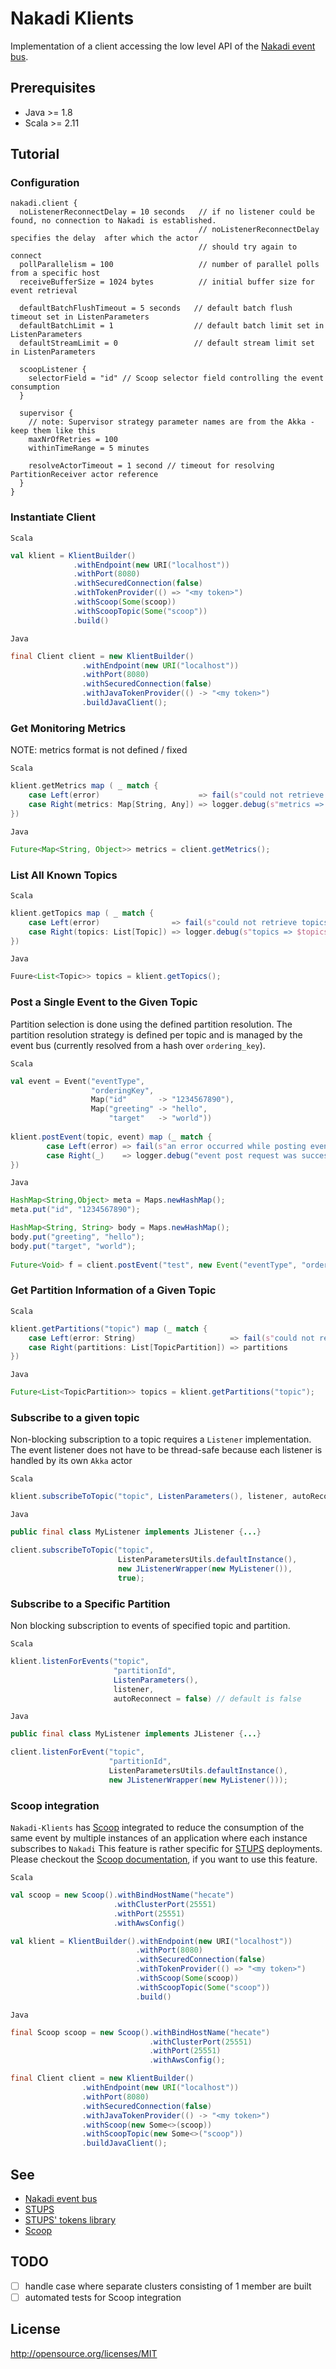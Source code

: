 Nakadi Klients
==============

Implementation of a client accessing the low level API of the [Nakadi event bus](https://github.com/zalando/nakadi).

## Prerequisites
- Java >= 1.8
- Scala >=  2.11


## Tutorial

### Configuration

```
nakadi.client {
  noListenerReconnectDelay = 10 seconds   // if no listener could be found, no connection to Nakadi is established.
                                          // noListenerReconnectDelay specifies the delay  after which the actor
                                          // should try again to connect
  pollParallelism = 100                   // number of parallel polls from a specific host
  receiveBufferSize = 1024 bytes          // initial buffer size for event retrieval

  defaultBatchFlushTimeout = 5 seconds   // default batch flush timeout set in ListenParameters
  defaultBatchLimit = 1                  // default batch limit set in ListenParameters
  defaultStreamLimit = 0                 // default stream limit set in ListenParameters

  scoopListener {
    selectorField = "id" // Scoop selector field controlling the event consumption
  }

  supervisor {
    // note: Supervisor strategy parameter names are from the Akka - keep them like this
    maxNrOfRetries = 100
    withinTimeRange = 5 minutes

    resolveActorTimeout = 1 second // timeout for resolving PartitionReceiver actor reference
  }
}
```


### Instantiate Client

`Scala`
```scala
val klient = KlientBuilder()
              .withEndpoint(new URI("localhost"))
              .withPort(8080)
              .withSecuredConnection(false)
              .withTokenProvider(() => "<my token>")
              .withScoop(Some(scoop))
              .withScoopTopic(Some("scoop"))
              .build()
```

`Java`
```Java
final Client client = new KlientBuilder()
                .withEndpoint(new URI("localhost"))
                .withPort(8080)
                .withSecuredConnection(false)
                .withJavaTokenProvider(() -> "<my token>")
                .buildJavaClient();
```

### Get Monitoring Metrics
NOTE: metrics format is not defined / fixed

`Scala`
```scala
klient.getMetrics map ( _ match {
    case Left(error)                      => fail(s"could not retrieve metrics: $error")
    case Right(metrics: Map[String, Any]) => logger.debug(s"metrics => $metrics") 
})
```

`Java`
```java
Future<Map<String, Object>> metrics = client.getMetrics();
```

### List All Known Topics

`Scala`
```scala
klient.getTopics map ( _ match {
    case Left(error)                => fail(s"could not retrieve topics: $error")
    case Right(topics: List[Topic]) => logger.debug(s"topics => $topics") 
})
```

`Java`
```java
Fuure<List<Topic>> topics = klient.getTopics();
```

### Post a Single Event to the Given Topic
Partition selection is done using the defined partition resolution. The partition resolution strategy is defined per 
topic and is managed by the event bus (currently resolved from a hash over `ordering_key`).

`Scala`
```scala
val event = Event("eventType",
                  "orderingKey",
                  Map("id"       -> "1234567890"),
                  Map("greeting" -> "hello",
                      "target"   -> "world"))
                       
klient.postEvent(topic, event) map (_ match {
        case Left(error) => fail(s"an error occurred while posting event to topic $topic")
        case Right(_)    => logger.debug("event post request was successful")
})
```

`Java`
```java
HashMap<String,Object> meta = Maps.newHashMap();
meta.put("id", "1234567890");

HashMap<String, String> body = Maps.newHashMap();
body.put("greeting", "hello");
body.put("target", "world");
 
Future<Void> f = client.postEvent("test", new Event("eventType", "orderingKey", meta, body);
```


### Get Partition Information of a Given Topic

`Scala`
```scala
klient.getPartitions("topic") map (_ match {
    case Left(error: String)                     => fail(s"could not retrieve partitions: $error")
    case Right(partitions: List[TopicPartition]) => partitions
})
```

`Java`
```java
Future<List<TopicPartition>> topics = klient.getPartitions("topic");
```

### Subscribe to a given topic
Non-blocking subscription to a topic requires a `Listener` implementation. The event listener does not have to be 
thread-safe because each listener is handled by its own `Akka` actor

`Scala`
```scala
klient.subscribeToTopic("topic", ListenParameters(), listener, autoReconnect = true) // autoReconnect default is true
```

`Java`
```java
public final class MyListener implements JListener {...}

client.subscribeToTopic("topic", 
                        ListenParametersUtils.defaultInstance(), 
                        new JListenerWrapper(new MyListener()), 
                        true);

```

### Subscribe to a Specific Partition
Non blocking subscription to events of specified topic and partition.

`Scala`
```scala
klient.listenForEvents("topic",
                       "partitionId",
                       ListenParameters(),
                       listener, 
                       autoReconnect = false) // default is false
```

`Java`
```java
public final class MyListener implements JListener {...}

client.listenForEvent("topic", 
                      "partitionId", 
                      ListenParametersUtils.defaultInstance(), 
                      new JListenerWrapper(new MyListener()));
```

### Scoop integration
`Nakadi-Klients` has [Scoop](https://github.com/zalando/scoop) integrated to reduce the consumption of the same event 
by multiple instances of an application where each instance subscribes to `Nakadi` This feature is rather specific for 
[STUPS](https://github.com/zalando-stups) deployments. Please checkout the 
[Scoop documentation](https://github.com/zalando/scoop), if you want to use this feature.

`Scala`
```scala
val scoop = new Scoop().withBindHostName("hecate")
                       .withClusterPort(25551)
                       .withPort(25551)
                       .withAwsConfig()

val klient = KlientBuilder().withEndpoint(new URI("localhost"))
                            .withPort(8080)
                            .withSecuredConnection(false)
                            .withTokenProvider(() => "<my token>")
                            .withScoop(Some(scoop))
                            .withScoopTopic(Some("scoop"))
                            .build()
```

`Java`
```java
final Scoop scoop = new Scoop().withBindHostName("hecate")
                               .withClusterPort(25551)
                               .withPort(25551)
                               .withAwsConfig();

final Client client = new KlientBuilder()
                .withEndpoint(new URI("localhost"))
                .withPort(8080)
                .withSecuredConnection(false)
                .withJavaTokenProvider(() -> "<my token>")
                .withScoop(new Some<>(scoop))
                .withScoopTopic(new Some<>("scoop"))
                .buildJavaClient();
```


## See
- [Nakadi event bus](https://github.com/zalando/nakadi)
- [STUPS](https://github.com/zalando-stups)
- [STUPS' tokens library](https://github.com/zalando-stups/tokens)
- [Scoop](https://github.com/zalando/scoop)

## TODO
- [ ] handle case where separate clusters consisting of 1 member are built
- [ ] automated tests for Scoop integration

## License
http://opensource.org/licenses/MIT
